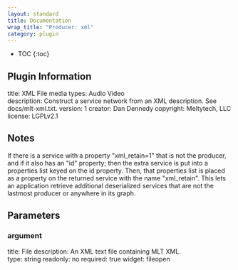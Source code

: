 ```yaml
---
layout: standard
title: Documentation
wrap_title: "Producer: xml"
category: plugin
---
```

* TOC
{:toc}

## Plugin Information

title: XML File
media types:
Audio  Video  
description: Construct a service network from an XML description. See docs/mlt-xml.txt.
version: 1
creator: Dan Dennedy
copyright: Meltytech, LLC  
license: LGPLv2.1  

## Notes

If there is a service with a property &quot;xml_retain=1&quot; that is not the producer, and if it also has an &quot;id&quot; property; then the extra service is put into a properties list keyed on the id property. Then, that properties list is placed as a property on the returned service with the name &quot;xml_retain&quot;. This lets an application retrieve additional deserialized services that are not the lastmost producer or anywhere in its graph.

## Parameters

### argument

title: File  description:
An XML text file containing MLT XML.  
type: string
readonly: no
required: true
widget: fileopen  

